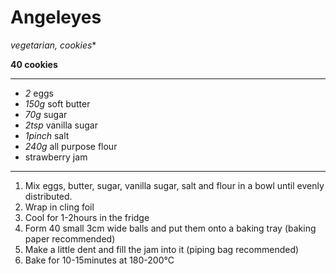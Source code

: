 # Angeleyes

*vegetarian, cookies**

**40 cookies**

---

- *2* eggs
- *150g* soft butter
- *70g* sugar
- *2tsp* vanilla sugar
- *1pinch* salt
- *240g* all purpose flour
- strawberry jam 

---

1. Mix eggs, butter, sugar, vanilla sugar, salt and flour in a bowl until evenly distributed.
2. Wrap in cling foil
3. Cool for 1-2hours in the fridge
4. Form 40 small 3cm wide balls and put them onto a baking tray (baking paper recommended)
5. Make a little dent and fill the jam into it (piping bag recommended)
6. Bake for 10-15minutes at 180-200°C
 
